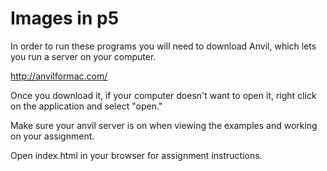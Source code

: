 Images in p5
============

In order to run these programs you will need to download Anvil, which lets you run a server on your computer.

http://anvilformac.com/

Once you download it, if your computer doesn't want to open it, right click on the application and select "open." 

Make sure your anvil server is on when viewing the examples and working on your assignment.

Open index.html in your browser for assignment instructions. 